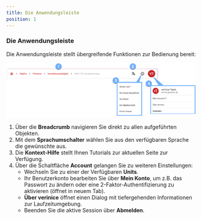 ```yaml
---
title: Die Anwendungsleiste
position: 1
---
```


### Die Anwendungsleiste

Die Anwendungsleiste stellt übergreifende Funktionen zur Bedienung bereit:

![Anwendungsleiste](media/veo_app-bar.de.png)

1. Über die **Breadcrumb** navigieren Sie direkt zu allen aufgeführten Objekten.
1. Mit dem **Sprachumschalter** wählen Sie aus den verfügbaren Sprache die gewünschte aus.
1. Die **Kontext-Hilfe** stellt Ihnen Tutorials zur aktuellen Seite zur Verfügung.
1. Über die Schaltfläche **Account** gelangen Sie zu weiteren Einstellungen:
    - Wechseln Sie zu einer der Verfügbaren **Units**.
    - Ihr Benutzerkonto bearbeiten Sie über <DocLink to="???">**Mein Konto**</DocLink>, um z.B. das Passwort zu ändern oder eine 2-Faktor-Authentifizierung zu aktivieren (öffnet in neuem Tab).
    - **Über verinice** öffnet einen Dialog mit tiefergehenden Informationen zur Laufzeitumgebung.
    - Beenden Sie die aktive Session über **Abmelden**.
